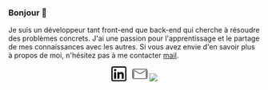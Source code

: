 ### Bonjour 👋

Je suis un développeur tant front-end que back-end qui cherche à résoudre des problèmes concrets. J'ai une passion pour l'apprentissage et le partage de mes connaissances avec les autres. 
Si vous avez envie d'en savoir plus à propos de moi, n'hésitez pas à me contacter [mail](mailto:matthewhons19@gmail.com).

<p align='center'>
<a href="https://www.linkedin.com/in/matthew-hons/"><img height="30" src="./linkedin.png"></a>&nbsp;&nbsp;
<a href="mailto:matthewhons19@gmail.com"><img height="30" src="./mail.png"></a>
<img src="https://github-readme-stats.vercel.app/api?username=MatthewHons&count_private=true&show_icons=true&theme=dark" />
</p>
<!-- <img align="center" src="https://github-readme-stats.vercel.app/api/top-langs/?username=MatthewHons&layout=compact" /> -->

